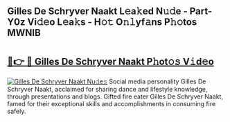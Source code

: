 ## Gilles De Schryver Naakt L𝚎a𝚔ed N𝚞𝚍e - Part-Y0z Vi𝚍𝚎o L𝚎a𝚔s - H𝚘𝚝 O𝚗𝚕yf𝚊ns P𝚑𝚘tos MWNIB

# <h2><a href="http://kfaitrb.oniu.top/?m=Gilles+De+Schryver+Naakt">🔗👉 🔴 Gilles De Schryver Naakt P𝚑ot𝚘𝚜 V𝚒d𝚎o</a></h2>

[![Gilles De Schryver Naakt Nu𝚍e𝚜](https://i.imgur.com/0qMVB7G.gif)](http://kfaitrb.oniu.top/?m=Gilles+De+Schryver+Naakt)
Social media personality Gilles De Schryver Naakt, acclaimed for sharing dance and lifestyle knowledge, through presentations and blogs. Gifted fire eater Gilles De Schryver Naakt, famed for their exceptional skills and accomplishments in consuming fire safely.  
